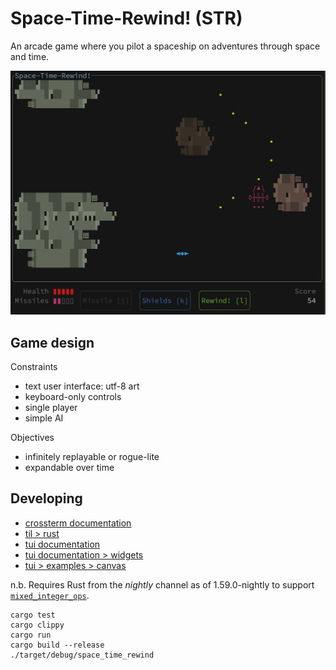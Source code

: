 # Space-Time-Rewind! (STR)

An arcade game where you pilot a spaceship on adventures through space and time.

![screenshot](./screenshot.png)

## Game design

Constraints

* text user interface: utf-8 art
* keyboard-only controls
* single player
* simple AI

Objectives

* infinitely replayable or rogue-lite
* expandable over time

## Developing

* [crossterm documentation](https://docs.rs/crossterm/latest/crossterm/)
* [til > rust](https://github.com/andornaut/til/blob/master/docs/rust.md)
* [tui documentation](https://docs.rs/tui/latest/tui/)
* [tui documentation > widgets](https://docs.rs/tui/latest/tui/widgets/index.html)
* [tui > examples > canvas](https://github.com/fdehau/tui-rs/blob/master/examples/canvas.rs)

n.b. Requires Rust from the *nightly* channel as of 1.59.0-nightly to support
[`mixed_integer_ops`](https://doc.rust-lang.org/nightly/unstable-book/library-features/mixed-integer-ops.html#mixed_integer_ops).

```
cargo test
cargo clippy
cargo run
cargo build --release
./target/debug/space_time_rewind
```

